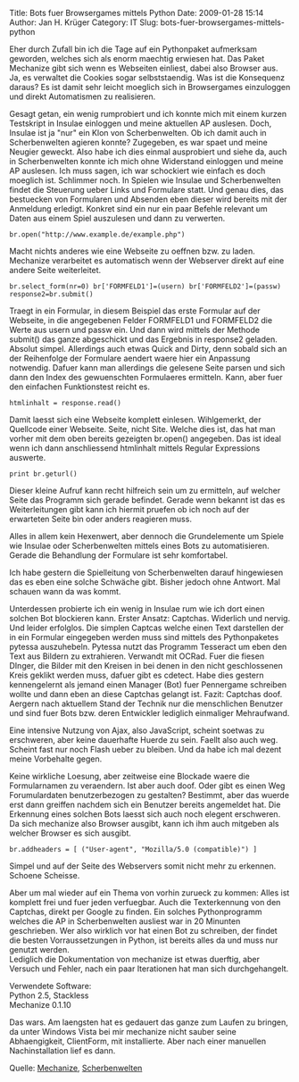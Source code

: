 Title: Bots fuer Browsergames mittels Python
Date: 2009-01-28 15:14
Author: Jan H. Krüger
Category: IT
Slug: bots-fuer-browsergames-mittels-python

<p>
Eher durch Zufall bin ich die Tage auf ein Pythonpaket aufmerksam
geworden, welches sich als enorm maechtig erwiesen hat. Das Paket
Mechanize gibt sich wenn es Webseiten einliest, dabei also Browser aus.
Ja, es verwaltet die Cookies sogar selbststaendig. Was ist die
Konsequenz daraus? Es ist damit sehr leicht moeglich sich in
Browsergames einzuloggen und direkt Automatismen zu realisieren.  
  
Gesagt getan, ein wenig rumprobiert und ich konnte mich mit einem kurzen
Testskript in Insulae einloggen und meine aktuellen AP auslesen. Doch,
Insulae ist ja "nur" ein Klon von Scherbenwelten. Ob ich damit auch in
Scherbenwelten agieren konnte? Zugegeben, es war spaet und meine Neugier
geweckt. Also habe ich dies einmal ausprobiert und siehe da, auch in
Scherbenwelten konnte ich mich ohne Widerstand einloggen und meine AP
auslesen. Ich muss sagen, ich war schockiert wie einfach es doch
moeglich ist. Schlimmer noch. In Spielen wie Insulae und Scherbenwelten
findet die Steuerung ueber Links und Formulare statt. Und genau dies,
das bestuecken von Formularen und Absenden eben dieser wird bereits mit
der Anmeldung erledigt. Konkret sind ein nur ein paar Befehle relevant
um Daten aus einem Spiel auszulesen und dann zu verwerten.  
  

~~~~ {lang="python"}
br.open("http://www.example.de/example.php")
~~~~

<p>
  
Macht nichts anderes wie eine Webseite zu oeffnen bzw. zu laden.
Mechanize verarbeitet es automatisch wenn der Webserver direkt auf eine
andere Seite weiterleitet.  
  

~~~~ {lang="python"}
br.select_form(nr=0) br['FORMFELD1']=(usern) br['FORMFELD2']=(passw) response2=br.submit() 
~~~~

<p>
  
Traegt in ein Formular, in diesem Beispiel das erste Formular auf der
Webseite, in die angegebenen Felder FORMFELD1 und FORMFELD2 die Werte
aus usern und passw ein. Und dann wird mittels der Methode submit() das
ganze abgeschickt und das Ergebnis in response2 geladen. Absolut simpel.
Allerdings auch etwas Quick and Dirty, denn sobald sich an der
Reihenfolge der Formulare aendert waere hier ein Anpassung notwendig.
Dafuer kann man allerdings die gelesene Seite parsen und sich dann den
Index des gewuenschten Formulaeres ermitteln. Kann, aber fuer den
einfachen Funktionstest reicht es.  
  

~~~~ {lang="python"}
htmlinhalt = response.read()
~~~~

<p>
  
Damit laesst sich eine Webseite komplett einlesen. Wihlgemerkt, der
Quellcode einer Webseite. Seite, nicht Site. Welche dies ist, das hat
man vorher mit dem oben bereits gezeigten br.open() angegeben. Das ist
ideal wenn ich dann anschliessend htmlinhalt mittels Regular Expressions
auswerte.  
  

~~~~ {lang="python"}
print br.geturl()
~~~~

<p>
  
Dieser kleine Aufruf kann recht hilfreich sein um zu ermitteln, auf
welcher Seite das Programm sich gerade befindet. Gerade wenn bekannt ist
das es Weiterleitungen gibt kann ich hiermit pruefen ob ich noch auf der
erwarteten Seite bin oder anders reagieren muss.  
  
Alles in allem kein Hexenwert, aber dennoch die Grundelemente um Spiele
wie Insulae oder Scherbenwelten mittels eines Bots zu automatisieren.
Gerade die Behandlung der Formulare ist sehr komfortabel.  
  
Ich habe gestern die Spielleitung von Scherbenwelten darauf hingewiesen
das es eben eine solche Schwäche gibt. Bisher jedoch ohne Antwort. Mal
schauen wann da was kommt.  
  
Unterdessen probierte ich ein wenig in Insulae rum wie ich dort einen
solchen Bot blockieren kann. Erster Ansatz: Captchas. Widerlich und
nervig. Und leider erfolglos. Die simplen Captcas welche einen Text
darstellen der in ein Formular eingegeben werden muss sind mittels des
Pythonpaketes pytessa auszuhebeln. Pytessa nutzt das Programm Tesseract
um eben den Text aus Bildern zu extrahieren. Verwandt mit OCRad. Fuer
die fiesen DInger, die Bilder mit den Kreisen in bei denen in den nicht
geschlossenen Kreis geklikt werden muss, dafuer gibt es cdetect. Habe
dies gestern kennengelernt als jemand einen Manager (Bot) fuer
Pennergame schreiben wollte und dann eben an diese Captchas gelangt ist.
Fazit: Captchas doof. Aergern nach aktuellem Stand der Technik nur die
menschlichen Benutzer und sind fuer Bots bzw. deren Entwickler lediglich
einmaliger Mehraufwand.  
  
Eine intensive Nutzung von Ajax, also JavaScript, scheint soetwas zu
erschweren, aber keine dauerhafte Huerde zu sein. Faellt also auch weg.
Scheint fast nur noch Flash ueber zu bleiben. Und da habe ich mal dezent
meine Vorbehalte gegen.  
  
Keine wirkliche Loesung, aber zeitweise eine Blockade waere die
Formularnamen zu veraendern. Ist aber auch doof. Oder gibt es einen Weg
Forumulardaten benutzerbezogen zu gestalten? Bestimmt, aber das wuerde
erst dann greiffen nachdem sich ein Benutzer bereits angemeldet hat. Die
Erkennung eines solchen Bots laesst sich auch noch elegent erschweren.
Da sich mechanize also Browser ausgibt, kann ich ihm auch mitgeben als
welcher Browser es sich ausgibt.  
  

~~~~ {lang="python"}
br.addheaders = [ ("User-agent", "Mozilla/5.0 (compatible)") ]
~~~~

  
Simpel und auf der Seite des Webservers somit nicht mehr zu erkennen.
Schoene Scheisse.  
  
Aber um mal wieder auf ein Thema von vorhin zurueck zu kommen: Alles ist
komplett frei und fuer jeden verfuegbar. Auch die Texterkennung von den
Captchas, direkt per Google zu finden. Ein solches Pythonprogramm
welches die AP in Scherbenwelten ausliest war in 20 Minunten
geschrieben. Wer also wirklich vor hat einen Bot zu schreiben, der
findet die besten Vorraussetzungen in Python, ist bereits alles da und
muss nur genutzt werden.  
Lediglich die Dokumentation von mechanize ist etwas duerftig, aber
Versuch und Fehler, nach ein paar Iterationen hat man sich
durchgehangelt.  
  
Verwendete Software:  
Python 2.5, Stackless  
Mechanize 0.1.10  
  
Das wars. Am laengsten hat es gedauert das ganze zum Laufen zu bringen,
da unter Windows Vista bei mir mechanize nicht sauber seine
Abhaengigkeit, ClientForm, mit installierte. Aber nach einer manuellen
Nachinstallation lief es dann.  
  
Quelle: [Mechanize][], [Scherbenwelten][]

  [Mechanize]: http://wwwsearch.sourceforge.net/mechanize/
  [Scherbenwelten]: http://www.scherbenwelten.de/
